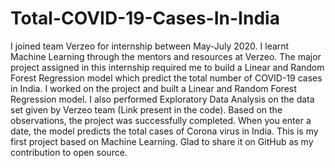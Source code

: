 # Total-COVID-19-Cases-In-India
I joined team Verzeo for internship between May-July 2020. I learnt Machine Learning through the mentors and resources at Verzeo. The major project assigned in this internship required me to build a Linear and Random Forest Regression model which predict the total number of COVID-19 cases in India. I worked on the project and built a Linear and Random Forest Regression model. I also performed Exploratory Data Analysis on the data set given by Verzeo team (Link present in the code). Based on the observations, the project was successfully completed. When you enter a date, the model predicts the total cases of Corona virus in India. This is my first project based on Machine Learning. Glad to share it on GitHub as my contribution to open source.
